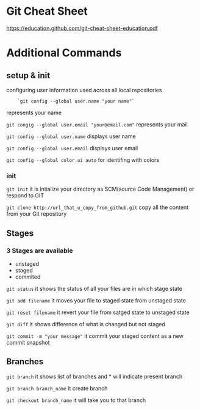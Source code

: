 # Git Cheat Sheet
https://education.github.com/git-cheat-sheet-education.pdf
# Additional Commands

## setup & init

configuring user information used across all local repositories

        `git config --global user.name "your name"`
represents your name

`git congig --global user.email "your@email.com"`
represents your mail

`git config --global user.name`
displays user name

`git config --global user.email`
displays user email

`git config --global color.ui auto`
for identifing with colors

### init

`git init`
it is intialize your directory as SCM(source Code Management) or respond to GIT

`git clone http://url_that_u_copy_from_github.git`
copy all the content from your Git repository

## Stages
### 3 Stages are available
- unstaged
- staged
- commited

`git status`
it shows the status of all your files are in which stage state

`git add filename`
it moves your file to staged state from unstaged state

`git reset filename`
it revert your file from satged state to unstaged state

`git diff`
it shows difference of what is changed but not staged

`git commit -m "your message"`
it commit your staged content as a new commit snapshot

## Branches

`git branch`
it shows list of branches and * will indicate present branch

`git branch branch_name`
it create branch

`git checkout branch_name`
it will take you to that branch




    
    
